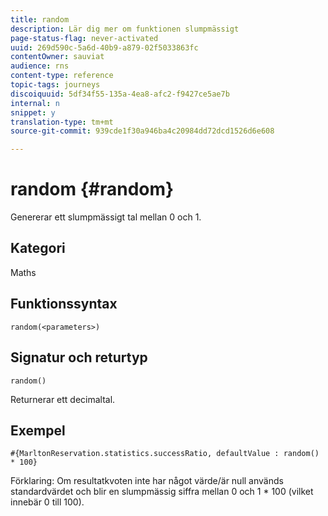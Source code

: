 ```yaml
---
title: random
description: Lär dig mer om funktionen slumpmässigt
page-status-flag: never-activated
uuid: 269d590c-5a6d-40b9-a879-02f5033863fc
contentOwner: sauviat
audience: rns
content-type: reference
topic-tags: journeys
discoiquuid: 5df34f55-135a-4ea8-afc2-f9427ce5ae7b
internal: n
snippet: y
translation-type: tm+mt
source-git-commit: 939cde1f30a946ba4c20984dd72dcd1526d6e608

---
```



# random {#random}

Genererar ett slumpmässigt tal mellan 0 och 1.

## Kategori

Maths

## Funktionssyntax

`random(<parameters>)`

## Signatur och returtyp

`random()`

Returnerar ett decimaltal.

## Exempel

`#{MarltonReservation.statistics.successRatio, defaultValue : random() * 100}`

Förklaring: Om resultatkvoten inte har något värde/är null används standardvärdet och blir en slumpmässig siffra mellan 0 och 1 * 100 (vilket innebär 0 till 100).
